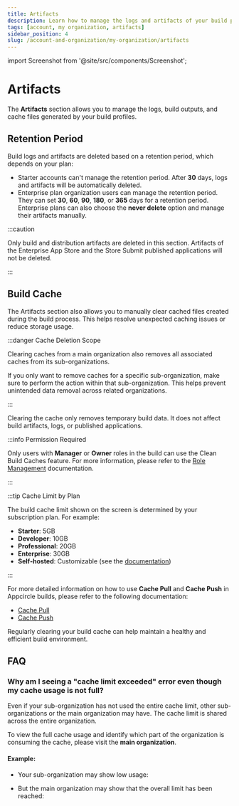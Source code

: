 ```yaml
---
title: Artifacts
description: Learn how to manage the logs and artifacts of your build profiles in Appcircle
tags: [account, my organization, artifacts]
sidebar_position: 4
slug: /account-and-organization/my-organization/artifacts
---
```


import Screenshot from '@site/src/components/Screenshot';

# Artifacts

The **Artifacts** section allows you to manage the logs, build outputs, and cache files generated by your build profiles.

<Screenshot url='https://cdn.appcircle.io/docs/assets/myaccount-artifacts_3.png' />

## Retention Period

Build logs and artifacts are deleted based on a retention period, which depends on your plan:

- Starter accounts can't manage the retention period. After **30** days, logs and artifacts will be automatically deleted.
- Enterprise plan organization users can manage the retention period. They can set **30**, **60**, **90**, **180**, or **365** days for a retention period. Enterprise plans can also choose the **never delete** option and manage their artifacts manually.

<Screenshot url='https://cdn.appcircle.io/docs/assets/myaccount-artifacts_4.png' />

:::caution

Only build and distribution artifacts are deleted in this section. Artifacts of the Enterprise App Store and the Store Submit published applications will not be deleted.

:::

## Build Cache

The Artifacts section also allows you to manually clear cached files created during the build process. This helps resolve unexpected caching issues or reduce storage usage.

<Screenshot url='https://cdn.appcircle.io/docs/assets/myaccount-artifacts_5.png' />

:::danger Cache Deletion Scope

Clearing caches from a main organization also removes all associated caches from its sub-organizations.

If you only want to remove caches for a specific sub-organization, make sure to perform the action within that sub-organization.
This helps prevent unintended data removal across related organizations.

:::

Clearing the cache only removes temporary build data. It does not affect build artifacts, logs, or published applications.

:::info Permission Required

Only users with **Manager** or **Owner** roles in the build can use the Clean Build Caches feature. For more information, please refer to the [Role Management](/account-and-organization/my-organization/profile-and-team/role-management#build-permissions) documentation.

:::

:::tip Cache Limit by Plan

The build cache limit shown on the screen is determined by your subscription plan. For example:

- **Starter**: 5GB
- **Developer**: 10GB
- **Professional**: 20GB
- **Enterprise**: 30GB
- **Self-hosted**: Customizable (see the [documentation](https://docs.appcircle.io/self-hosted-appcircle/install-server/linux-package/configure-server/advanced-configuration/cache-size-configuration))

:::

For more detailed information on how to use **Cache Pull** and **Cache Push** in Appcircle builds, please refer to the following documentation:
- [Cache Pull](/workflows/common-workflow-steps/build-cache/cache-pull)
- [Cache Push](/workflows/common-workflow-steps/build-cache/cache-push)

Regularly clearing your build cache can help maintain a healthy and efficient build environment.

## FAQ

### Why am I seeing a "cache limit exceeded" error even though my cache usage is not full?

Even if your sub-organization has not used the entire cache limit, other sub-organizations or the main organization may have. The cache limit is shared across the entire organization.

To view the full cache usage and identify which part of the organization is consuming the cache, please visit the **main organization**.

#### Example:

- Your sub-organization may show low usage:
    <Screenshot url='https://cdn.appcircle.io/docs/assets/myaccount-artifacts_6.png' />

- But the main organization may show that the overall limit has been reached:
    <Screenshot url='https://cdn.appcircle.io/docs/assets/myaccount-artifacts_7.png' />
